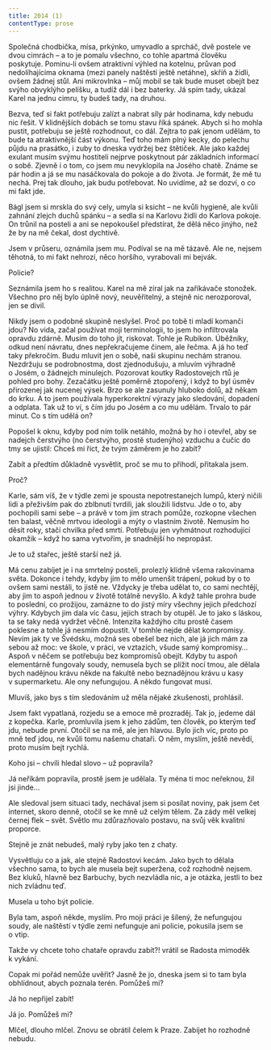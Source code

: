 ```yaml
---
title: 2014 (1)
contentType: prose
---
```


<section>

Společná chodbička, mísa, prkýnko, umyvadlo a sprcháč, dvě postele ve dvou cimrách – a to je pomalu všechno, co tohle apartmá člověku poskytuje. Pominu-li ovšem atraktivní výhled na kotelnu, průvan pod nedolíhajícíma oknama (mezi panely naštěstí ještě netáhne), skříň a židli, ovšem žádnej stůl. Ani mikrovlnka – můj mobil se tak bude muset obejít bez svýho obvyklýho pelíšku, a tudíž dál i bez baterky. Já spím tady, ukázal Karel na jednu cimru, ty budeš tady, na druhou.

Bezva, teď si fakt potřebuju zalízt a nabrat síly pár hodinama, kdy nebudu nic řešit. V klidnějších dobách se tomu stavu říká spánek. Abych si ho mohla pustit, potřebuju se ještě rozhodnout, co dál. Zejtra to pak jenom udělám, to bude ta atraktivnější část výkonu. Teď toho mám plný kecky, do pelechu půjdu na prasátko, i zuby to dneska vydržej bez štětiček. Ale jako každej exulant musím svýmu hostiteli nejprve poskytnout pár základních informací o sobě. Zjevně i o tom, co jsem mu nevyklopila na Josého chatě. Známe se pár hodin a já se mu nasáčkovala do pokoje a do života. Je formát, že mě tu nechá. Prej tak dlouho, jak budu potřebovat. No uvidíme, až se dozví, o co mi fakt jde.

Bágl jsem si mrskla do svý cely, umyla si ksicht – ne kvůli hygie­ně, ale kvůli zahnání zlejch duchů spánku – a sedla si na Karlovu židli do Karlova pokoje. On trůnil na posteli a ani se nepokoušel předstírat, že dělá něco jinýho, než že by na mě čekal, dost dychtivě.

Jsem v průseru, oznámila jsem mu. Podíval se na mě tázavě. Ale ne, nejsem těhotná, to mi fakt nehrozí, něco horšího, vyrabovali mi bejvák.

Policie?

Seznámila jsem ho s realitou. Karel na mě zíral jak na zaříkávače stonožek. Všechno pro něj bylo úplně nový, neuvěřitelný, a stejně nic nerozporoval, jen se divil.

Nikdy jsem o podobné skupině neslyšel. Proč po tobě ti mladí komanči jdou? No vida, začal používat moji terminologii, to jsem ho infiltrovala opravdu zdárně. Musím do toho jít, riskovat. Tohle je Rubikon. Úběžníky, odkud není návratu, dnes nepřekračujeme činem, ale řečma. A já ho teď taky překročím. Budu mluvit jen o sobě, naši skupinu nechám stranou. Nezdržuju se podrobnostma, dost zjednodušuju, a mluvím výhradně o Josém, o žádnejch minulejch. Pozorovat koutky Radostovejch rtů je pohled pro bohy. Zezačátku ještě poměrně ztopořený, i když to byl úsměv přirozenej jak nucenej výsek. Brzo se ale zasunuly hluboko dolů, až někam do krku. A to jsem používala hyperkorektní výrazy jako sledování, dopadení a odplata. Tak už to ví, s čím jdu po Josém a co mu udělám. Trvalo to pár minut. Co s tím udělá on?

Popošel k oknu, kdyby pod ním tolik netáhlo, možná by ho i otevřel, aby se nadejch čerstvýho (no čerstvýho, prostě studenýho) vzduchu a čučíc do tmy se ujistil: Chceš mi říct, že tvým záměrem je ho zabít?

Zabít a předtím důkladně vysvětlit, proč se mu to přihodí, přitakala jsem.

Proč?

Karle, sám víš, že v týdle zemi je spousta nepotrestanejch lumpů, který ničili lidi a přeživším pak do zblbnutí tvrdili, jak sloužili lidstvu. Jde o to, aby pochopili sami sebe – a právě v tom jim strach pomůže, rozkopne všechen ten balast, věčně mrtvou ideologii a mýty o vlastním životě. Nemusím ho děsit roky, stačí chvilka před smrtí. Potřebuju jen vyhmátnout rozhodující okamžik – když ho sama vytvořím, je snadnější ho nepropást.

Je to už stařec, ještě starší než já.

Má cenu zabíjet je i na smrtelný posteli, prolezlý klidně všema rakovinama světa. Dokonce i tehdy, kdyby jim to mělo umenšit trápení, pokud by o to ovšem sami nestáli, to jistě ne. Vždycky je třeba udělat to, co sami nechtějí, aby jim to aspoň jednou v životě totálně nevyšlo. A když tahle prohra bude to poslední, co prožijou, zamázne to do jistý míry všechny jejich předchozí výhry. Kdybych jim dala víc času, jejich strach by otupěl. Je to jako s láskou, ta se taky nedá vydržet věčně. Intenzita každýho citu prostě časem poklesne a tohle já nesmím dopustit. V tomhle nejde dělat kompromisy. Nevím jak ty ve Švédsku, možná ses obešel bez nich, ale já jich mám za sebou až moc: ve škole, v práci, ve vztazích, všude samý kompromisy… Aspoň v něčem se potřebuju bez kompromisů obejít. Kdyby tu aspoň elementárně fungovaly soudy, nemusela bych se plížit nocí tmou, ale dělala bych nadějnou krávu někde na fakultě nebo beznadějnou krávu u kasy v supermarketu. Ale ony nefungujou. A někdo fungovat musí.

Mluvíš, jako bys s tím sledováním už měla nějaké zkušenosti, prohlásil.

Jsem fakt vypatlaná, rozjedu se a emoce mě prozraděj. Tak jo, jedeme dál z kopečka. Karle, promluvila jsem k jeho zádům, ten člověk, po kterým teď jdu, nebude první. Otočil se na mě, ale jen hlavou. Bylo jich víc, proto po mně teď jdou, ne kvůli tomu našemu chataři. O něm, myslím, ještě nevědí, proto musím bejt rychlá.

Koho jsi – chvíli hledal slovo – už popravila?

Já neříkám popravila, prostě jsem je udělala. Ty ména ti moc neřeknou, žil jsi jinde…

Ale sledoval jsem situaci tady, nechával jsem si posílat noviny, pak jsem čet internet, skoro denně, otočil se ke mně už celým tělem. Za zády měl velkej černej flek – svět. Světlo mu zdůrazňovalo postavu, na svůj věk kvalitní proporce.

Stejně je znát nebudeš, malý ryby jako ten z chaty.

Vysvětluju co a jak, ale stejně Radostovi kecám. Jako bych to dělala všechno sama, to bych ale musela bejt superžena, což rozhodně nejsem. Bez kluků, hlavně bez Barbuchy, bych nezvládla nic, a je otázka, jestli to bez nich zvládnu teď.

Musela u toho být policie.

Byla tam, aspoň někde, myslím. Pro moji práci je šílený, že nefungujou soudy, ale naštěstí v týdle zemi nefunguje ani policie, pokusila jsem se o vtip.

Takže vy chcete toho chataře opravdu zabít?! vrátil se Radosta mimoděk k vykání.

Copak mi pořád nemůže uvěřit? Jasně že jo, dneska jsem si to tam byla obhlídnout, abych poznala terén. Pomůžeš mi?

Já ho nepřijel zabít!

Já jo. Pomůžeš mi?

Mlčel, dlouho mlčel. Znovu se obrátil čelem k Praze. Zabíjet ho rozhodně nebudu.

</section>
